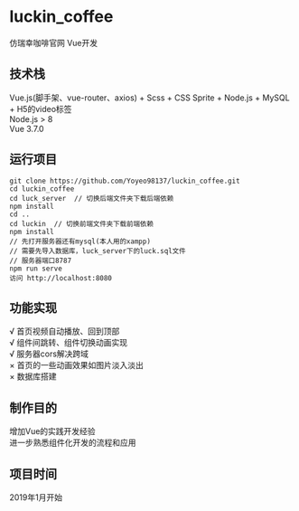 # luckin_coffee
仿瑞幸咖啡官网 Vue开发
## 技术栈
Vue.js(脚手架、vue-router、axios) + Scss + CSS Sprite + Node.js + MySQL + H5的video标签<br>
Node.js > 8<br>
Vue 3.7.0
## 运行项目
    git clone https://github.com/Yoyeo98137/luckin_coffee.git
    cd luckin_coffee
    cd luck_server  // 切换后端文件夹下载后端依赖
    npm install
    cd ..
    cd luckin  // 切换前端文件夹下载前端依赖
    npm install
    // 先打开服务器还有mysql(本人用的xampp)
    // 需要先导入数据库，luck_server下的luck.sql文件
    // 服务器端口8787
    npm run serve
    访问 http://localhost:8080
## 功能实现
√ 首页视频自动播放、回到顶部<br>
√ 组件间跳转、组件切换动画实现<br>
√ 服务器cors解决跨域<br>
× 首页的一些动画效果如图片淡入淡出<br>
× 数据库搭建
## 制作目的
增加Vue的实践开发经验<br>
进一步熟悉组件化开发的流程和应用
## 项目时间
2019年1月开始
